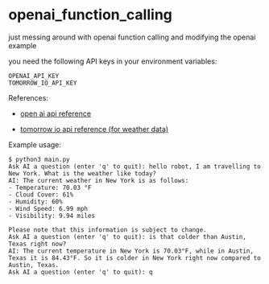 # openai_function_calling 

just messing around with openai function calling and modifying the openai example

you need the following API keys in your environment variables:
```
OPENAI_API_KEY 
TOMORROW_IO_API_KEY
```

References:
- [open ai api reference](https://platform.openai.com/docs/api-reference)

- [tomorrow io api reference (for weather data)](https://docs.tomorrow.io/reference/realtime-weather)


Example usage:
```
$ python3 main.py 
Ask AI a question (enter 'q' to quit): hello robot, I am travelling to New York. What is the weather like today?
AI: The current weather in New York is as follows:
- Temperature: 70.03 °F
- Cloud Cover: 61%
- Humidity: 60%
- Wind Speed: 6.99 mph
- Visibility: 9.94 miles

Please note that this information is subject to change.
Ask AI a question (enter 'q' to quit): is that colder than Austin, Texas right now?
AI: The current temperature in New York is 70.03°F, while in Austin, Texas it is 84.43°F. So it is colder in New York right now compared to Austin, Texas.
Ask AI a question (enter 'q' to quit): q
```